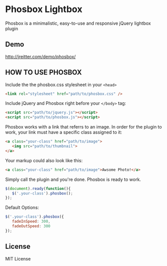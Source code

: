 # Phosbox Lightbox

Phosbox is a minimalistic, easy-to-use and responsive jQuery lightbox plugin

## Demo

http://jreitter.com/demo/phosbox/

## HOW TO USE PHOSBOX

Include the the phosbox.css stylesheet in your `<head>`   
```html
<link rel="stylesheet" href="path/to/phosbox.css" />
```

Include jQuery and Phosbox right before your `</body>` tag:
```html
<script src="path/to/jquery.js"></script>
<script src="path/to/phosbox.js"></script>
```

Phosbox works with a link that referrs to an image. In order for the plugin to work, your link must have a specific class assigned to it:
```html
<a class="your-class" href="path/to/image">
   <img src="path/to/thumbnail">
</a>
```

Your markup could also look like this:   
```html
<a class="your-class" href="path/to/image">Awsome Photo!</a>
```

Simply call the plugin and you're done. Phosbox is ready to work.
```js
$(document).ready(function(){
   $('.your-class').phosbox();
});
```

Default Options:
```js
$('.your-class').phosbox({
   fadeInSpeed: 300,
   fadeOutSpeed: 300
});
```


## License

MIT License
